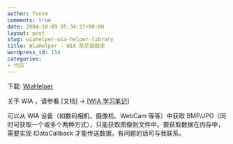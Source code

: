 ```yaml
---
author: Yonsm
comments: true
date: 2004-10-09 05:34:21+00:00
layout: post
slug: wiahelper-wia-helper-library
title: WiaHelper - WIA 助手函数库
wordpress_id: 154
categories:
- 代码
---
```


下载: [WiaHelper](/assets/1097237213.rar)

  


关于 WIA ，请参看 [文档] -> [[WIA 学习笔记](read.php?155)]

  


可以从 WIA 设备（如数码相机、摄像机、WebCam 等等）中获取 BMP/JPG（同时可获取一个或多个两种方式），只能获取图像到文件中。要获取数据在内存中，需要实现 IDataCallback 才能传送数据，有问题的话可与我联系。

  
  

